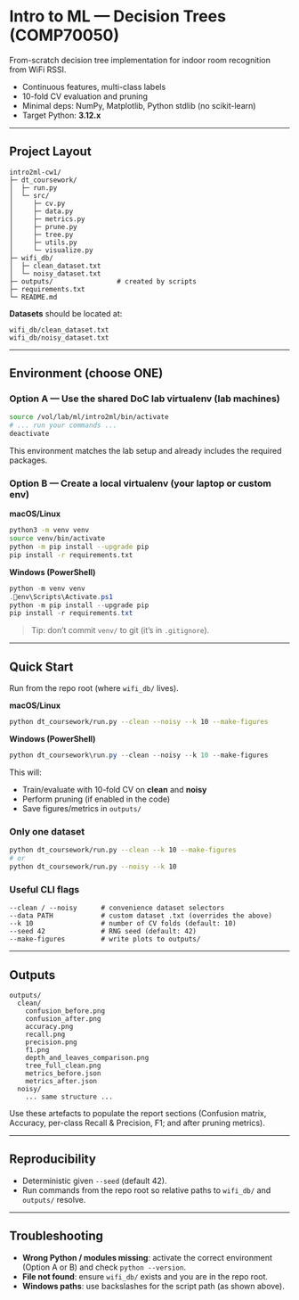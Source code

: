 # Intro to ML — Decision Trees (COMP70050)

From-scratch decision tree implementation for indoor room recognition from WiFi RSSI.

- Continuous features, multi-class labels
- 10-fold CV evaluation and pruning
- Minimal deps: NumPy, Matplotlib, Python stdlib (no scikit-learn)
- Target Python: **3.12.x**

---

## Project Layout

```
intro2ml-cw1/
├─ dt_coursework/
│  ├─ run.py
│  └─ src/
│     ├─ cv.py
│     ├─ data.py
│     ├─ metrics.py
│     ├─ prune.py
│     ├─ tree.py
│     ├─ utils.py
│     └─ visualize.py
├─ wifi_db/
│  ├─ clean_dataset.txt
│  └─ noisy_dataset.txt
├─ outputs/                # created by scripts
├─ requirements.txt
└─ README.md
```

**Datasets** should be located at:

```
wifi_db/clean_dataset.txt
wifi_db/noisy_dataset.txt
```

---

## Environment (choose ONE)

### Option A — Use the shared DoC lab virtualenv (lab machines)

```bash
source /vol/lab/ml/intro2ml/bin/activate
# ... run your commands ...
deactivate
```

This environment matches the lab setup and already includes the required packages.

### Option B — Create a local virtualenv (your laptop or custom env)

**macOS/Linux**

```bash
python3 -m venv venv
source venv/bin/activate
python -m pip install --upgrade pip
pip install -r requirements.txt
```

**Windows (PowerShell)**

```powershell
python -m venv venv
.env\Scripts\Activate.ps1
python -m pip install --upgrade pip
pip install -r requirements.txt
```

> Tip: don’t commit `venv/` to git (it’s in `.gitignore`).

---

## Quick Start

Run from the repo root (where `wifi_db/` lives).

**macOS/Linux**

```bash
python dt_coursework/run.py --clean --noisy --k 10 --make-figures
```

**Windows (PowerShell)**

```powershell
python dt_coursework\run.py --clean --noisy --k 10 --make-figures
```

This will:

- Train/evaluate with 10-fold CV on **clean** and **noisy**
- Perform pruning (if enabled in the code)
- Save figures/metrics in `outputs/`

### Only one dataset

```bash
python dt_coursework/run.py --clean --k 10 --make-figures
# or
python dt_coursework/run.py --noisy --k 10
```

### Useful CLI flags

```
--clean / --noisy      # convenience dataset selectors
--data PATH            # custom dataset .txt (overrides the above)
--k 10                 # number of CV folds (default: 10)
--seed 42              # RNG seed (default: 42)
--make-figures         # write plots to outputs/
```

---

## Outputs

```
outputs/
  clean/
    confusion_before.png
    confusion_after.png
    accuracy.png
    recall.png
    precision.png
    f1.png
    depth_and_leaves_comparison.png
    tree_full_clean.png
    metrics_before.json
    metrics_after.json
  noisy/
    ... same structure ...
```

Use these artefacts to populate the report sections (Confusion matrix, Accuracy, per-class Recall & Precision, F1; and after pruning metrics).

---

## Reproducibility

- Deterministic given `--seed` (default 42).
- Run commands from the repo root so relative paths to `wifi_db/` and `outputs/` resolve.

---

## Troubleshooting

- **Wrong Python / modules missing**: activate the correct environment (Option A or B) and check `python --version`.
- **File not found**: ensure `wifi_db/` exists and you are in the repo root.
- **Windows paths**: use backslashes for the script path (as shown above).
